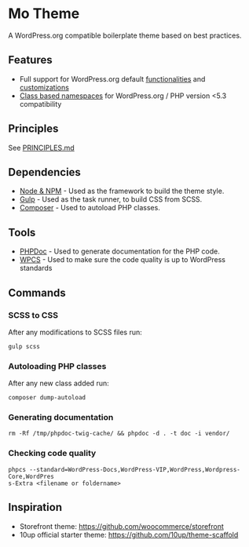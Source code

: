 # Mo Theme

A WordPress.org compatible boilerplate theme based on best practices.

## Features

* Full support for WordPress.org default [functionalities](https://developer.wordpress.org/themes/functionality/) and [customizations](https://developer.wordpress.org/themes/customize-api/)
* [Class based namespaces](https://10up.github.io/Engineering-Best-Practices/php/#design-patterns) for WordPress.org / PHP version <5.3 compatibility

## Principles

See [PRINCIPLES.md](PRINCIPLES.md)

## Dependencies

* [Node & NPM](https://www.npmjs.com/get-npm) - Used as the framework to build the theme style.
* [Gulp](https://gulpjs.com/) - Used as the task runner, to build CSS from SCSS.
* [Composer](https://getcomposer.org/) - Used to autoload PHP classes.

## Tools

* [PHPDoc](https://phpdoc.org/) - Used to generate documentation for the PHP code.
* [WPCS](https://github.com/WordPress-Coding-Standards/WordPress-Coding-Standards) - Used to make sure the code quality is up to WordPress standards

## Commands

### SCSS to CSS

After any modifications to SCSS files run:

```
gulp scss
```

### Autoloading PHP classes

After any new class added run:
```
composer dump-autoload
```

### Generating documentation
```
rm -Rf /tmp/phpdoc-twig-cache/ && phpdoc -d . -t doc -i vendor/
```

### Checking code quality
```
phpcs --standard=WordPress-Docs,WordPress-VIP,WordPress,Wordpress-Core,WordPres
s-Extra <filename or foldername>
```

## Inspiration

* Storefront theme: https://github.com/woocommerce/storefront
* 10up official starter theme: https://github.com/10up/theme-scaffold
